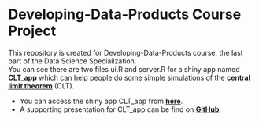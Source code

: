 # Developing-Data-Products Course Project


This repository is created for Developing-Data-Products course, the last part of the Data Science Specialization.  
You can see there are two files ui.R and server.R for a shiny app named **CLT_app** which can help people do some simple simulations of the [**central limit theorem**](https://en.wikipedia.org/wiki/Central_limit_theorem) (CLT). 

- You can access the shiny app CLT_app from [**here**](https://menghaoliu-pku.shinyapps.io/CLT_app).
- A supporting presentation for CLT_app can be find on [**GitHub**](http://menghaoliu.github.io/Slidify_CLT_app/index.html#1).




